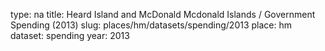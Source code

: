 type: na
title: Heard Island and McDonald Mcdonald Islands / Government Spending (2013)
slug: places/hm/datasets/spending/2013
place: hm
dataset: spending
year: 2013
